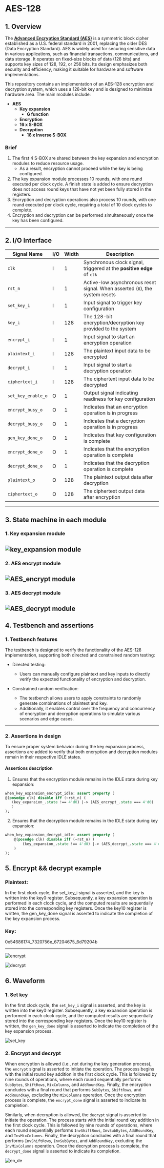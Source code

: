 # AES-128

## 1. Overview

The **[Advanced Encryption Standard (AES)](<https://en.wikipedia.org/wiki/Advanced_Encryption_Standard>)** is a symmetric block cipher established as a U.S. federal standard in 2001, replacing the older DES (Data Encryption Standard). AES is widely used for securing sensitive data in various applications, such as financial transactions, communications, and data storage. It operates on fixed-size blocks of data (128 bits) and supports key sizes of 128, 192, or 256 bits. Its design emphasizes both security and efficiency, making it suitable for hardware and software implementations.

This repository contains an implementation of an AES-128 encryption and decryption system, which uses a 128-bit key and is designed to minimize hardware area. The main modules include:

- **AES**
   - **Key expansion**
      - **G function**
   - **Encryption**
   - **16 x S-BOX**
   - **Decryption**
      - **16 x Inverse S-BOX**

### Brief
1. The first 4 S-BOX are shared between the key expansion and encryption modules to reduce resource usage.  
   - As a result, encryption cannot proceed while the key is being configured.  
2. The key expansion module processes 10 rounds, with one round executed per clock cycle. A finish state is added to ensure decryption does not access round keys that have not yet been fully stored in the registers.  
3. Encryption and decryption operations also process 10 rounds, with one round executed per clock cycle, requiring a total of 10 clock cycles to complete.  
4. Encryption and decryption can be performed simultaneously once the key has been configured.

---

## 2. I/O Interface

| Signal Name         | I/O | Width | Description                                                                 |
|---------------------|-----|-------|-----------------------------------------------------------------------------|
| `clk`               | I   | 1     | Synchronous clock signal, triggered at the **positive edge** of `clk`       |
| `rst_n`             | I   | 1     | Active-low asynchronous reset signal. When asserted (`0`), the system resets |
| `set_key_i`         | I   | 1     | Input signal to trigger key configuration                                   |
| `key_i`             | I   | 128   | The 128-bit encryption/decryption key provided to the system                |
| `encrypt_i`         | I   | 1     | Input signal to start an encryption operation                               |
| `plaintext_i`       | I   | 128   | The plaintext input data to be encrypted                                    |
| `decrypt_i`         | I   | 1     | Input signal to start a decryption operation                                |
| `ciphertext_i`      | I   | 128   | The ciphertext input data to be decrypted                                   |
| `set_key_enable_o`  | O   | 1     | Output signal indicating readiness for key configuration                    |
| `encrypt_busy_o`    | O   | 1     | Indicates that an encryption operation is in progress                       |
| `decrypt_busy_o`    | O   | 1     | Indicates that a decryption operation is in progress                        |
| `gen_key_done_o`    | O   | 1     | Indicates that key configuration is complete                                |
| `encrypt_done_o`    | O   | 1     | Indicates that the encryption operation is complete                         |
| `decrypt_done_o`    | O   | 1     | Indicates that the decryption operation is complete                         |
| `plaintext_o`       | O   | 128   | The plaintext output data after decryption                                  |
| `ciphertext_o`      | O   | 128   | The ciphertext output data after encryption                                 |

---

## 3. State machine in each module

### 1. Key expansion module
![key_expansion module](https://github.com/user-attachments/assets/1bacd90f-5e14-477a-a29f-dd0c28ef3763)
---

### 2. AES encrypt module
![AES_encrypt module](https://github.com/user-attachments/assets/62559a32-99f9-485a-a517-bcccd58d870f)
---

### 3. AES decrypt module
![AES_decrypt module](https://github.com/user-attachments/assets/ca62f537-62bd-4f78-866a-ea3ddede3ac2)
---

## 4. Testbench and assertions

### 1. Testbench features

The testbench is designed to verify the functionality of the AES-128 implementation, supporting both directed and constrained random testing:

- Directed testing:
   - Users can manually configure plaintext and key inputs to directly verify the expected functionality of encryption and decryption.

- Constrained random verification:
   - The testbench allows users to apply constraints to randomly generate combinations of plaintext and key.  
   - Additionally, it enables control over the frequency and concurrency of encryption and decryption operations to simulate various scenarios and edge cases.

---

### 2. Assertions in design

To ensure proper system behavior during the key expansion process, assertions are added to verify that both encryption and decryption modules remain in their respective IDLE states.

#### Assertions description
1. Ensures that the encryption module remains in the IDLE state during key expansion:
```systemverilog
when_key_expansion_encrypt_idle: assert property (
@(posedge clk) disable iff (~rst_n) (
   (key_expansion_.state !== 4'd0) |-> (AES_encrypt_.state === 4'd0)
   )
);
```
2. Ensures that the decryption module remains in the IDLE state during key expansion:
```systemverilog
when_key_expansion_decrypt_idle: assert property (
    @(posedge clk) disable iff (~rst_n) (
        (key_expansion_.state !== 4'd0) |-> (AES_decrypt_.state === 4'd10)
    )
);
```

## 5. Encrypt && decrypt example
### Plaintext:
In the first clock cycle, the set_key_i signal is asserted, and the key is written into the key0 register. Subsequently, a key expansion operation is performed in each clock cycle, and the computed results are sequentially stored into the corresponding key registers. Once the key10 register is written, the gen_key_done signal is asserted to indicate the completion of the key expansion process.
### Key:
0x54686174_7320756e_67204675_6d79204b

---

![encrypt](https://github.com/user-attachments/assets/f8521b16-e3ed-490e-ab2c-3aaef38c9bd9)


![decrypt](https://github.com/user-attachments/assets/bd58e780-0a19-4130-b0e4-b652c1e4942e)


## 6. Waveform

### 1. Set key

In the first clock cycle, the `set_key_i` signal is asserted, and the key is written into the key0 register. Subsequently, a key expansion operation is performed in each clock cycle, and the computed results are sequentially stored into the corresponding key registers. Once the key10 register is written, the `gen_key_done` signal is asserted to indicate the completion of the key expansion process.

![set_key](https://github.com/user-attachments/assets/64ced988-4aed-4390-adf2-5d1032c28d6a)

### 2. Encrypt and decrypt

When encryption is allowed (i.e., not during the key generation process), the `encrypt` signal is asserted to initiate the operation. The process begins with the initial round key addition in the first clock cycle. This is followed by nine rounds of operations, where each round sequentially performs `SubBytes`, `ShiftRows`, `MixColumns`, and `AddRoundKey`. Finally, the encryption concludes with a final round that performs `SubBytes`, `ShiftRows`, and `AddRoundKey`, excluding the `MixColumns` operation. Once the encryption process is complete, the `encrypt_done` signal is asserted to indicate its completion.

Similarly, when decryption is allowed, the `decrypt` signal is asserted to initiate the operation. The process starts with the initial round key addition in the first clock cycle. This is followed by nine rounds of operations, where each round sequentially performs `InvShiftRows`, `InvSubBytes`, `AddRoundKey`, and `InvMixColumns`. Finally, the decryption concludes with a final round that performs `InvShiftRows`, `InvSubBytes`, and `AddRoundKey`, excluding the `InvMixColumns` operation. Once the decryption process is complete, the `decrypt_done` signal is asserted to indicate its completion.

![en_de](https://github.com/user-attachments/assets/7b68c610-b4ca-4e5e-bd4c-ff04cfa416c0)
